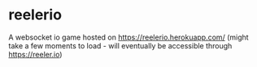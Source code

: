 # reelerio
 
A websocket io game hosted on https://reelerio.herokuapp.com/ (might take a few moments to load - will eventually be accessible through https://reeler.io)
